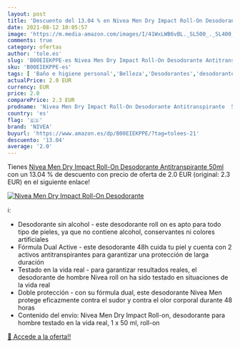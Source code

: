 ```yaml
---
layout: post
title: 'Descuento del 13.04 % en Nivea Men Dry Impact Roll-On Desodorante'
date: 2021-08-12 10:05:57
image: 'https://m.media-amazon.com/images/I/41WxLWB6vBL._SL500_._SL400_.jpg'
comments: true
category: ofertas
author: 'tole.es'
slug: 'B00EIEKPPE-es Nivea Men Dry Impact Roll-On Desodorante Antitranspirante...'
sku: 'B00EIEKPPE-es'
tags: [ 'Baño e higiene personal','Belleza','Desodorantes','desodorante','nivea', ]
actualPrice: 2.0 EUR
currency: EUR
price: 2.0
comparePrice: 2.3 EUR
prodname: 'Nivea Men Dry Impact Roll-On Desodorante Antitranspirante  50ml'
country: 'es'
flag: '🇪🇸'
brand: 'NIVEA'
buyurl: 'https://www.amazon.es/dp/B00EIEKPPE/?tag=tolees-21'
descuento: '13.04'
average: '2.0'
---
```


Tienes [Nivea Men Dry Impact Roll-On Desodorante Antitranspirante  50ml](https://www.amazon.es/dp/B00EIEKPPE/?tag=tolees-21) con un 13.04 % de descuento con precio de oferta de 2.0 EUR (original: 2.3 EUR) en el siguiente enlace!

[![Nivea Men Dry Impact Roll-On Desodorante](https://m.media-amazon.com/images/I/41WxLWB6vBL._SL500_._SL400_.jpg)](https://www.amazon.es/dp/B00EIEKPPE/?tag=tolees-21)

ℹ️:

- Desodorante sin alcohol - este desodorante roll on es apto para todo tipo de pieles, ya que no contiene alcohol, conservantes ni colores artificiales
- Fórmula Dual Active - este desodorante 48h cuida tu piel y cuenta con 2 activos antitranspirantes para garantizar una protección de larga duración
- Testado en la vida real - para garantizar resultados reales, el desodorante de hombre Nivea roll on ha sido testado en situaciones de la vida real
- Doble protección - con su fórmula dual, este desodorante Nivea Men protege eficazmente contra el sudor y contra el olor corporal durante 48 horas
- Contenido del envío: Nivea Men Dry Impact Roll-on, desodorante para hombre testado en la vida real, 1 x 50 ml, roll-on

[🛒 Accede a la oferta!!](https://www.amazon.es/dp/B00EIEKPPE/?tag=tolees-21)
